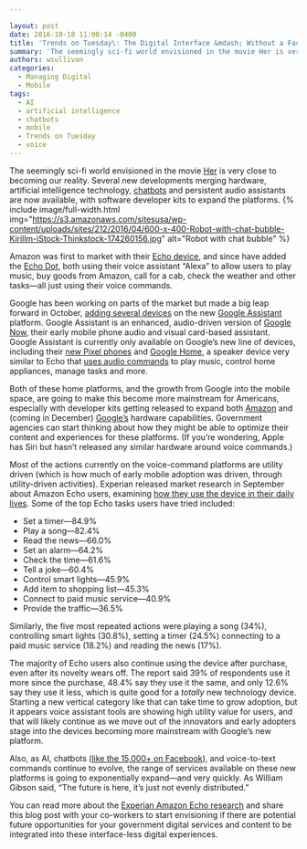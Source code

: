 ```yaml
---

layout: post
date: 2016-10-18 11:00:14 -0400
title: 'Trends on Tuesday\: The Digital Interface &mdash; Without a Face &mdash; Is Coming Fast'
summary: 'The seemingly sci-fi world envisioned in the movie Her is very close to becoming our reality. Several new developments merging hardware, artificial intelligence technology, chatbots and persistent audio assistants are now available, with software developer kits to expand the platforms. Amazon was first to market with their Echo device, and since have added the Echo'
authors: wsullivan
categories:
  - Managing Digital
  - Mobile
tags:
  - AI
  - artificial intelligence
  - chatbots
  - mobile
  - Trends on Tuesday
  - voice
---
```


The seemingly sci-fi world envisioned in the movie [Her](http://www.imdb.com/title/tt1798709/) is very close to becoming our reality. Several new developments merging hardware, artificial intelligence technology, [chatbots](https://www.WHATEVER/2016/04/20/the-data-briefing-chatbots-and-the-rise-of-conversational-commerce-and-citizen-experience/) and persistent audio assistants are now available, with software developer kits to expand the platforms. 
{% include image/full-width.html img="https://s3.amazonaws.com/sitesusa/wp-content/uploads/sites/212/2016/04/600-x-400-Robot-with-chat-bubble-Kirillm-iStock-Thinkstock-174260156.jpg" alt="Robot with chat bubble" %} 

Amazon was first to market with their [Echo device](http://amazon.com/Amazon-Echo-Bluetooth-Speaker-with-WiFi-Alexa/dp/B00X4WHP5E), and since have added the [Echo Dot](https://amazon.com/dp/B01DFKC2SO/), both using their voice assistant “Alexa” to allow users to play music, buy goods from Amazon, call for a cab, check the weather and other tasks—all just using their voice commands.

Google has been working on parts of the market but made a big leap forward in October, [adding several devices](http://lifehacker.com/everything-google-announced-at-its-made-by-google-eve-1787404179) on the new [Google Assistant](https://assistant.google.com/) platform. Google Assistant is an enhanced, audio-driven version of [Google Now](https://www.google.com/search/about/learn-more/now/), their early mobile phone audio and visual card-based assistant. Google Assistant is currently only available on Google’s new line of devices, including their [new Pixel phones](https://madeby.google.com/phone/) and [Google Home](https://madeby.google.com/home/), a speaker device very similar to Echo that [uses audio commands](https://madeby.google.com/home/features/#?filters=entertainment) to play music, control home appliances, manage tasks and more.

Both of these home platforms, and the growth from Google into the mobile space, are going to make this become more mainstream for Americans, especially with developer kits getting released to expand both [Amazon](https://developer.amazon.com/echo) and (coming in December) [Google’s](http://www.theverge.com/2016/10/4/13164882/google-assistant-actions-on-google-developer-sdk) hardware capabilities. Government agencies can start thinking about how they might be able to optimize their content and experiences for these platforms. (If you’re wondering, Apple has Siri but hasn’t released any similar hardware around voice commands.)

Most of the actions currently on the voice-command platforms are utility driven (which is how much of early mobile adoption was driven, through utility-driven activities). Experian released market research in September about Amazon Echo users, examining [how they use the device in their daily lives](https://www.experian.com/innovation/thought-leadership/amazon-echo-consumer-survey.jsp). Some of the top Echo tasks users have tried included:

  * Set a timer—84.9%
  * Play a song—82.4%
  * Read the news—66.0%
  * Set an alarm—64.2%
  * Check the time—61.6%
  * Tell a joke—60.4%
  * Control smart lights—45.9%
  * Add item to shopping list—45.3%
  * Connect to paid music service—40.9%
  * Provide the traffic—36.5%

Similarly, the five most repeated actions were playing a song (34%), controlling smart lights (30.8%), setting a timer (24.5%) connecting to a paid music service (18.2%) and reading the news (17%).

The majority of Echo users also continue using the device after purchase, even after its novelty wears off. The report said 39% of respondents use it more since the purchase, 48.4% say they use it the same, and only 12.6% say they use it less, which is quite good for a _totally_ new technology device. Starting a new vertical category like that can take time to grow adoption, but it appears voice assistant tools are showing high utility value for users, and that will likely continue as we move out of the innovators and early adopters stage into the devices becoming more mainstream with Google&#8217;s new platform.

Also, as AI, chatbots ([like the 15,000+ on Facebook](https://developers.facebook.com/blog/post/2016/04/12/bots-for-messenger/)), and voice-to-text commands continue to evolve, the range of services available on these new platforms is going to exponentially expand—and very quickly. As William Gibson said, “The future is here, it’s just not evenly distributed.”

You can read more about the [Experian Amazon Echo research](https://www.experian.com/innovation/thought-leadership/amazon-echo-consumer-survey.jsp) and share this blog post with your co-workers to start envisioning if there are potential future opportunities for your government digital services and content to be integrated into these interface-less digital experiences.